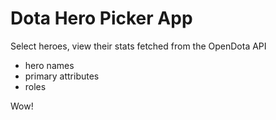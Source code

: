 # Dota Hero Picker App

Select heroes, view their stats fetched from the OpenDota API
- hero names
- primary attributes
- roles

Wow!